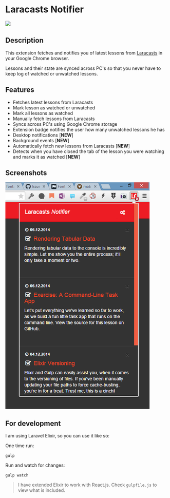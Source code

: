 # Laracasts Notifier

![ ](http://img.shields.io/gratipay/mabasic.svg)

## Description

This extension fetches and notifies you of latest lessons from [Laracasts](https://laracasts.com) in your Google Chrome browser.

Lessons and their state are synced across PC's so that you never have to keep log of watched or unwatched lessons.

## Features

- Fetches latest lessons from Laracasts
- Mark lesson as watched or unwatched
- Mark all lessons as watched
- Manually fetch lessons from Laracasts
- Syncs across PC's using Google Chrome storage
- Extension badge notifies the user how many unwatched lessons he has
- Desktop notifications [**NEW**]
- Background events [**NEW**]
- Automatically fetch new lessons from Laracasts [**NEW**]
- Detects when you have closed the tab of the lesson you were watching and marks it as watched [**NEW**]

## Screenshots

![ ](sc1.png)

## For development

I am using Laravel Elixir, so you can use it like so:

One time run:

```
gulp
```

Run and watch for changes:

```
gulp watch
```

> I have extended Elixir to work with React.js. Check `gulpfile.js` to view what is included.